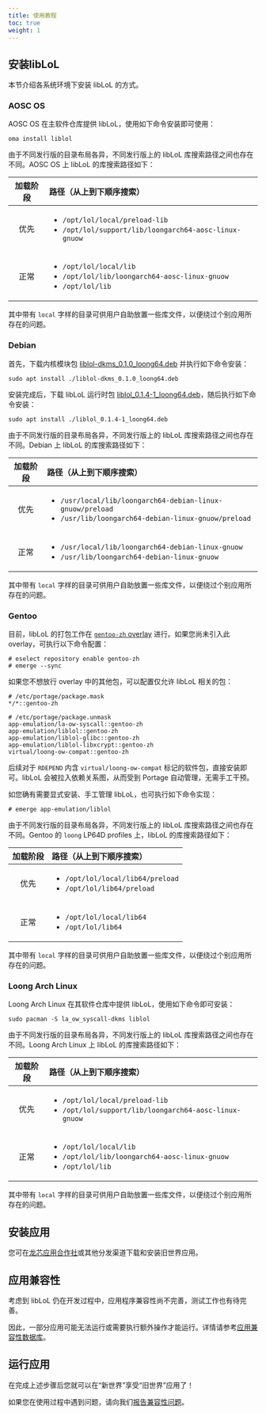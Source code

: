 ```yaml
---
title: 使用教程
toc: true
weight: 1
---
```


## 安装libLoL

本节介绍各系统环境下安装 libLoL 的方式。

### AOSC OS

AOSC OS 在主软件仓库提供 libLoL，使用如下命令安装即可使用：

```
oma install liblol
```

由于不同发行版的目录布局各异，不同发行版上的 libLoL 库搜索路径之间也存在不同。AOSC OS 上 libLoL 的库搜索路径如下：

<!-- see https://github.com/AOSC-Dev/liblol/blob/v0.1.5_pre6/autobuild/build -->

|加载阶段|路径（从上到下顺序搜索）|
|:------:|:---|
|优先|<ul><li><code>/opt/lol/local/preload-lib</code></li><li><code>/opt/lol/support/lib/loongarch64-aosc-linux-gnuow</code></li></ul>|
|正常|<ul><li><code>/opt/lol/local/lib</code></li><li><code>/opt/lol/lib/loongarch64-aosc-linux-gnuow</code></li><li><code>/opt/lol/lib</code></li></ul>|

其中带有 `local` 字样的目录可供用户自助放置一些库文件，以便绕过个别应用所存在的问题。

### Debian

首先，下载内核模块包 [liblol-dkms_0.1.0_loong64.deb](https://github.com/AOSC-Dev/la_ow_syscall/releases/download/debian%2F0.1.0/liblol-dkms_0.1.0_loong64.deb) 并执行如下命令安装：

```
sudo apt install ./liblol-dkms_0.1.0_loong64.deb
```

安装完成后，下载 libLoL 运行时包 [liblol_0.1.4-1_loong64.deb](https://github.com/AOSC-Dev/liblol/releases/download/debian%2Fv0.1.4-1/liblol_0.1.4-1_loong64.deb)，随后执行如下命令安装：

```
sudo apt install ./liblol_0.1.4-1_loong64.deb
```

由于不同发行版的目录布局各异，不同发行版上的 libLoL 库搜索路径之间也存在不同。Debian 上 libLoL 的库搜索路径如下：

<!-- see https://github.com/AOSC-Dev/liblol/blob/debian/v0.1.5_pre6-1/debian/rules -->

|加载阶段|路径（从上到下顺序搜索）|
|:------:|:---|
|优先|<ul><li><code>/usr/local/lib/loongarch64-debian-linux-gnuow/preload</code></li><li><code>/usr/lib/loongarch64-debian-linux-gnuow/preload</code></li></ul>|
|正常|<ul><li><code>/usr/local/lib/loongarch64-debian-linux-gnuow</code></li><li><code>/usr/lib/loongarch64-debian-linux-gnuow</code></li></ul>|

其中带有 `local` 字样的目录可供用户自助放置一些库文件，以便绕过个别应用所存在的问题。

### Gentoo

目前，libLoL 的打包工作在 [`gentoo-zh` overlay](https://github.com/microcai/gentoo-zh)
进行。如果您尚未引入此 overlay，可执行以下命令配置：

```shell-session
# eselect repository enable gentoo-zh
# emerge --sync
```

如果您不想放行 overlay 中的其他包，可以配置仅允许 libLoL 相关的包：

```
# /etc/portage/package.mask
*/*::gentoo-zh

# /etc/portage/package.unmask
app-emulation/la-ow-syscall::gentoo-zh
app-emulation/liblol::gentoo-zh
app-emulation/liblol-glibc::gentoo-zh
app-emulation/liblol-libxcrypt::gentoo-zh
virtual/loong-ow-compat::gentoo-zh
```

后续对于 `RDEPEND` 内含 `virtual/loong-ow-compat` 标记的软件包，直接安装即可。libLoL
会被拉入依赖关系图，从而受到 Portage 自动管理，无需手工干预。

如您确有需要显式安装、手工管理 libLoL，也可执行如下命令实现：

```shell-session
# emerge app-emulation/liblol
```

由于不同发行版的目录布局各异，不同发行版上的 libLoL 库搜索路径之间也存在不同。Gentoo
的 `loong` LP64D profiles 上，libLoL 的库搜索路径如下：

|加载阶段|路径（从上到下顺序搜索）|
|:------:|:---|
|优先|<ul><li><code>/opt/lol/local/lib64/preload</code></li><li><code>/opt/lol/lib64/preload</code></li></ul>|
|正常|<ul><li><code>/opt/lol/local/lib64</code></li><li><code>/opt/lol/lib64</code></li></ul>|

其中带有 `local` 字样的目录可供用户自助放置一些库文件，以便绕过个别应用所存在的问题。

### Loong Arch Linux

Loong Arch Linux 在其软件仓库中提供 libLoL，使用如下命令即可安装：

```
sudo pacman -S la_ow_syscall-dkms liblol
```

由于不同发行版的目录布局各异，不同发行版上的 libLoL 库搜索路径之间也存在不同。Loong Arch Linux 上 libLoL 的库搜索路径如下：

<!-- see https://github.com/loongarchlinux/laur/blob/69696a07a29c270f19def53e985e98fe25949ee1/liblol/PKGBUILD -->

|加载阶段|路径（从上到下顺序搜索）|
|:------:|:---|
|优先|<ul><li><code>/opt/lol/local/preload-lib</code></li><li><code>/opt/lol/support/lib/loongarch64-aosc-linux-gnuow</code></li></ul>|
|正常|<ul><li><code>/opt/lol/local/lib</code></li><li><code>/opt/lol/lib/loongarch64-aosc-linux-gnuow</code></li><li><code>/opt/lol/lib</code></li></ul>|

其中带有 `local` 字样的目录可供用户自助放置一些库文件，以便绕过个别应用所存在的问题。

## 安装应用

您可在[龙芯应用合作社](http://app.loongapps.cn/#/home)或其他分发渠道下载和安装旧世界应用。

## 应用兼容性

考虑到 libLoL 仍在开发过程中，应用程序兼容性尚不完善，测试工作也有待完善。

因此，一部分应用可能无法运行或需要执行额外操作才能运行。详情请参考[应用兼容性数据库](/docs/apps)。

## 运行应用

在完成上述步骤后您就可以在“新世界”享受“旧世界”应用了！

如果您在使用过程中遇到问题，请向我们[报告兼容性问题](/docs/report/)。
